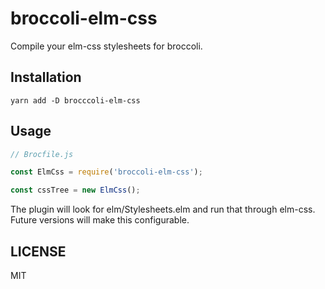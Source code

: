 # broccoli-elm-css

Compile your elm-css stylesheets for broccoli.

## Installation

```
yarn add -D brocccoli-elm-css
```


## Usage

```js
// Brocfile.js

const ElmCss = require('broccoli-elm-css');

const cssTree = new ElmCss();
```


The plugin will look for elm/Stylesheets.elm and run that through elm-css.  Future versions will make this configurable.


## LICENSE

MIT
